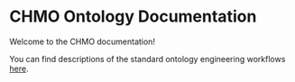 # CHMO Ontology Documentation

[//]: # "This file is meant to be edited by the ontology maintainer."

Welcome to the CHMO documentation!

You can find descriptions of the standard ontology engineering workflows [here](odk-workflows/index.md).
